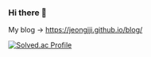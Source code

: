### Hi there 👋

My blog -> https://jeongjji.github.io/blog/

[![Solved.ac Profile](http://mazassumnida.wtf/api/v2/generate_badge?boj=iceage0507)](https://solved.ac/iceage0507/)

